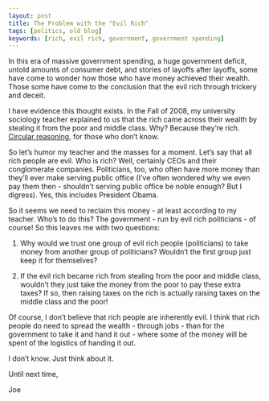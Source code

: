 ```yaml
---
layout: post
title: The Problem with the "Evil Rich"
tags: [politics, old blog]
keywords: [rich, evil rich, government, government spending]
---
```


In this era of massive government spending, a huge government deficit, untold amounts of consumer debt, and stories of layoffs after layoffs, some have come to wonder how those who have money achieved their wealth. Those some have come to the conclusion that the evil rich through trickery and deceit.

I have evidence this thought exists. In the Fall of 2008, my university sociology teacher explained to us that the rich came across their wealth by stealing it from the poor and middle class. Why? Because they’re rich. [Circular reasoning](https://en.wikipedia.org/wiki/Circular_reasoning), for those who don’t know.

So let’s humor my teacher and the masses for a moment. Let’s say that all rich people are evil. Who is rich? Well, certainly CEOs and their conglomerate companies. Politicians, too, who often have more money than they’ll ever make serving public office (I’ve often wondered why we even pay them then - shouldn’t serving public office be noble enough? But I digress). Yes, this includes President Obama.

So it seems we need to reclaim this money - at least according to my teacher. Who’s to do this? The government - run by evil rich politicians - of course! So this leaves me with two questions:

1. Why would we trust one group of evil rich people (politicians) to take money from another group of politicians? Wouldn’t the first group just keep it for themselves?

2. If the evil rich became rich from stealing from the poor and middle class, wouldn’t they just take the money from the poor to pay these extra taxes? If so, then raising taxes on the rich is actually raising taxes on the middle class and the poor!

Of course, I don’t believe that rich people are inherently evil. I think that rich people do need to spread the wealth - through jobs - than for the government to take it and hand it out - where some of the money will be spent of the logistics of handing it out.

I don’t know. Just think about it.

Until next time,

Joe
